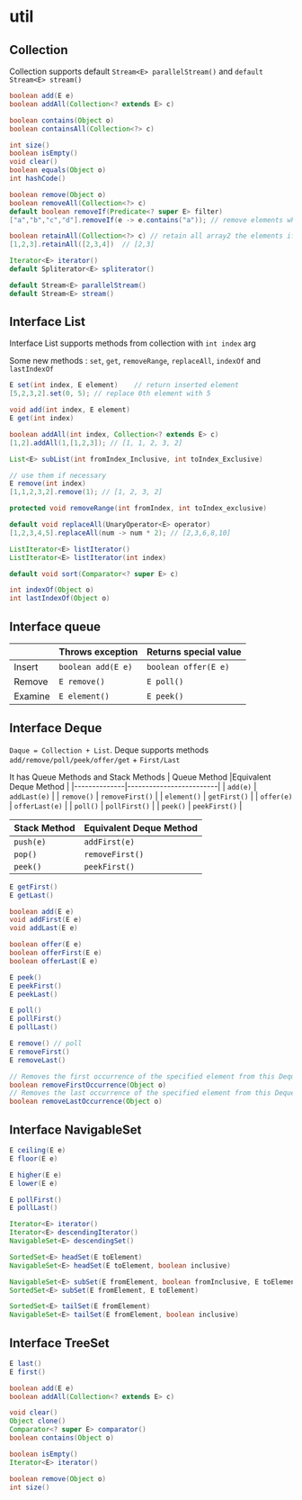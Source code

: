 # util

## Collection

Collection supports default `Stream<E> parallelStream()` and `default Stream<E> stream()`

```java
boolean	add(E e)
boolean	addAll(Collection<? extends E> c)

boolean	contains(Object o)
boolean	containsAll(Collection<?> c)

int	size()
boolean	isEmpty()
void clear()
boolean	equals(Object o)
int	hashCode()

boolean	remove(Object o)
boolean	removeAll(Collection<?> c)
default boolean	removeIf(Predicate<? super E> filter)
["a","b","c","d"].removeIf(e -> e.contains("a")); // remove elements which contains "a"

boolean	retainAll(Collection<?> c) // retain all array2 the elements if array1 contains these.
[1,2,3].retainAll([2,3,4])  // [2,3]

Iterator<E>	iterator()
default Spliterator<E> spliterator()

default Stream<E> parallelStream()
default Stream<E> stream()
```


## Interface List

Interface List supports methods from collection with `int index` arg

Some new methods : `set`, `get`, `removeRange`, `replaceAll`, `indexOf` and `lastIndexOf`

```java 
E set(int index, E element)    // return inserted element
[5,2,3,2].set(0, 5); // replace 0th element with 5 

void add(int index, E element) 
E get(int index)

boolean addAll(int index, Collection<? extends E> c)
[1,2].addAll(1,[1,2,3]); // [1, 1, 2, 3, 2] 

List<E> subList(int fromIndex_Inclusive, int toIndex_Exclusive)

// use them if necessary
E remove(int index)
[1,1,2,3,2].remove(1); // [1, 2, 3, 2]

protected void removeRange(int fromIndex, int toIndex_exclusive)

default void replaceAll(UnaryOperator<E> operator)
[1,2,3,4,5].replaceAll(num -> num * 2); // [2,3,6,8,10]

ListIterator<E>	listIterator()
ListIterator<E>	listIterator(int index)

default void sort(Comparator<? super E> c)

int	indexOf(Object o)
int	lastIndexOf(Object o)
```

## Interface queue

|        |Throws exception	|Returns special value|
| ---    |      ---         |      ----           |
|Insert	 |`boolean add(E e)`|`boolean offer(E e)` |
|Remove	 |`E remove()`	    |`E poll()`           |
|Examine |`E element()`	    |`E peek()`           |

## Interface Deque

`Daque = Collection + List`.
Deque supports methods `add/remove/poll/peek/offer/get` + `First/Last`

It has Queue Methods and Stack Methods
| Queue Method |Equivalent Deque Method  |
|--------------|-------------------------|
| `add(e)`	   | `addLast(e)`            |
| `remove()`   | `removeFirst()`         |
| `element()`  | `getFirst()`            |
| `offer(e)`   | `offerLast(e)`          |
| `poll()`	   | `pollFirst()`           |
| `peek()`	   | `peekFirst()`           |      

|Stack Method  |   Equivalent Deque Method     |
|--------------| ------------------------------|
|`push(e)`     | `addFirst(e)`                 |
|`pop()`       | `removeFirst()`               |
|`peek()`      | `peekFirst()`                 |


```java
E getFirst()
E getLast()

boolean add(E e)
void addFirst(E e)
void addLast(E e)

boolean offer(E e)
boolean offerFirst(E e)
boolean offerLast(E e)

E peek()
E peekFirst()
E peekLast()

E poll()
E pollFirst()
E pollLast()

E remove() // poll
E removeFirst()
E removeLast()

// Removes the first occurrence of the specified element from this Deque.
boolean	removeFirstOccurrence(Object o)
// Removes the last occurrence of the specified element from this Deque.
boolean	removeLastOccurrence(Object o)
```



## Interface NavigableSet

```java
E ceiling(E e)
E floor(E e)

E higher(E e)
E lower(E e)

E pollFirst()
E pollLast()

Iterator<E> iterator()
Iterator<E> descendingIterator()
NavigableSet<E> descendingSet()

SortedSet<E> headSet(E toElement)
NavigableSet<E> headSet(E toElement, boolean inclusive)

NavigableSet<E> subSet(E fromElement, boolean fromInclusive, E toElement, boolean toInclusive)
SortedSet<E> subSet(E fromElement, E toElement)

SortedSet<E> tailSet(E fromElement)
NavigableSet<E> tailSet(E fromElement, boolean inclusive)
```

## Interface TreeSet

```java
E last()
E first()

boolean add(E e)
boolean addAll(Collection<? extends E> c)

void clear()
Object clone()
Comparator<? super E> comparator()
boolean contains(Object o)

boolean isEmpty()
Iterator<E>	iterator()

boolean remove(Object o)
int size()
```